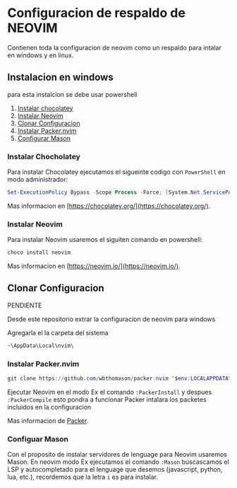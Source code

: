 # Configuracion de respaldo de NEOVIM

Contienen toda la configuracion de neovim como un respaldo para intalar en windows y en linux.



## Instalacion en windows
para esta instalcion se debe usar powershell

1. [Instalar chocolatey](#instalar-chocholatey)
2. [Instalar Neovim](#instalar-neovim)
3. [Clonar Configuracion](#clonar-configuracion)
4. [Instalar Packer.nvim](#instalar-packernvim)
5. [Configurar Mason](#configuar-mason)

### Instalar Chocholatey

Para instalar Chocolatey ejecutamos el sigueinte codigo con `PowerShell` en modo administrador:

```powershell
Set-ExecutionPolicy Bypass -Scope Process -Force; [System.Net.ServicePointManager]::SecurityProtocol = [System.Net.ServicePointManager]::SecurityProtocol -bor 3072; iex ((New-Object System.Net.WebClient).DownloadString('https://community.chocolatey.org/install.ps1'))
```

Mas informacion en [https://chocolatey.org/](https://chocolatey.org/).

### Instalar Neovim

Para instalar Neovim usaremos el siguiten comando en powershell:

```powershell
choco install neovim
```

Mas informacion en [https://neovim.io/](https://neovim.io/).

## Clonar Configuracion

PENDIENTE

Desde este repositorio extrar la configuracion de neovim para windows

Agregarla el la carpeta del sistema

```powershell
~\AppData\Local\nvim\
```

### Instalar Packer.nvim

```powershell
git clone https://github.com/wbthomason/packer.nvim "$env:LOCALAPPDATA\nvim-data\site\pack\packer\start\packer.nvim"
```

Ejecutar Neovim en el modo Ex el comando `:PackerInstall` y despues `:PackerCompile` esto pondra a funcionar Packer intalara los packetes incluidos en la configuracion

Mas informacion de [Packer](https://github.com/wbthomason/packer.nvim).

### Configuar Mason

Con el proposito de instalar servidores de lenguage para Neovim usaremos Mason. En neovim modo Ex ejecutamos el comando `:Mason` buscascamos el LSP y autocompletado para el lenguage que desemos (javascript, python, lua,  etc.), recordemos que la letra `i` es para instalar.


